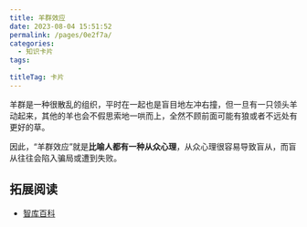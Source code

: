 ```yaml
---
title: 羊群效应
date: 2023-08-04 15:51:52
permalink: /pages/0e2f7a/
categories: 
  - 知识卡片
tags: 
  - 
titleTag: 卡片
---
```

羊群是一种很散乱的组织，平时在一起也是盲目地左冲右撞，但一旦有一只领头羊动起来，其他的羊也会不假思索地一哄而上，全然不顾前面可能有狼或者不远处有更好的草。

因此，“羊群效应”就是**比喻人都有一种从众心理**，从众心理很容易导致盲从，而盲从往往会陷入骗局或遭到失败。

## 拓展阅读

- [智库百科](https://wiki.mbalib.com/wiki/%E7%BE%8A%E7%BE%A4%E6%95%88%E5%BA%94)